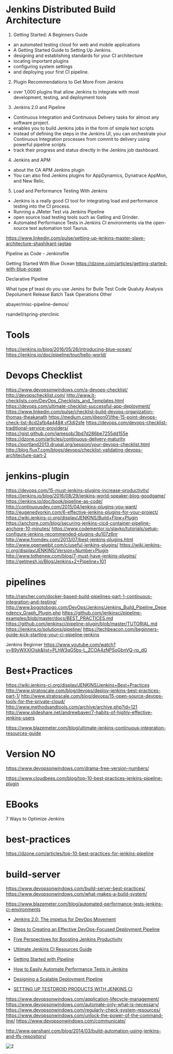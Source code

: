 

# Jenkins Distributed Build Architecture
1. Getting Started: A Beginners Guide
  * an automated testing cloud for web and mobile applications
  * A Getting Started Guide to Setting Up Jenkins. 
  * designing and establishing standards for your CI architecture
  * locating important plugins
  * configuring system settings
  * and deploying your first CI pipeline.

2. Plugin Recommendations to Get More From Jenkins
  * over 1,000 plugins that allow Jenkins to integrate with most development, testing, and deployment tools

3. Jenkins 2.0 and Pipeline
  * Continuous Integration and Continuous Delivery tasks for almost any software project.
  *  enables you to build Jenkins jobs in the form of simple text scripts
  * Instead of defining the steps in the Jenkins UI, you can orchestrate your Continuous Integration processes from commit to delivery using powerful pipeline scripts
  * track their progress and status directly in the Jenkins job dashboard.

4. Jenkins and APM
  *  about the CA APM Jenkins plugin
  * You can also find Jenkins plugins for AppDynamics, Dynatrace AppMon, and New Relic.

5. Load and Performance Testing With Jenkins
  * Jenkins is a really good CI tool for integrating load and performance testing into the CI process.
  * Running a JMeter Test via Jenkins Pipeline
  * open source load testing tools such as Gatling and Grinder.
  * Automated Performance Tests in Jenkins CI environments via the open-source test automation tool Taurus.

https://www.linkedin.com/pulse/setting-up-jenkins-master-slave-architecture-shashikant-jagtap

Pipeline as Code - Jenkinsfile




Getting Started With Blue Ocean
https://dzone.com/articles/getting-started-with-blue-ocean


Declarative Pipeline

What type pf teasl do you use Jenins for
Buile
Test
Code Qualuty Analysis
Depolument
Release
Batch Task
Operations
Other

abayer/misc-pipeline-demos/

rsandell/spring-pterclinic


# Tools
https://jenkins.io/blog/2016/05/26/introducing-blue-ocean/
https://jenkins.io/doc/pipeline/tour/hello-world/

# Devops Checklist
https://www.devopsonwindows.com/a-devops-checklist/
http://devopschecklist.com/
http://www.it-checklists.com/DevOps_Checklists_and_Templates.html
https://devops.com/ultimate-checklist-successful-app-deployment/
https://www.linkedin.com/pulse/checklist-build-devops-organization-thomas-theakanath
https://medium.com/@eon01/the-15-point-devops-check-list-8cd2afb4a448#.vf3dj2sfe
https://devops.com/devops-checklist-traditional-service-providers/
https://gist.github.com/jamesob/3bd7d286be7255dd155e
https://dzone.com/articles/continuous-delivery-maturity
https://portland2013.drupal.org/session/your-devops-checklist.html
http://blog.flux7.com/blogs/devops/checklist-validating-devops-architecture-part-2

# jenkins-plugin
https://devops.com/15-must-jenkins-plugins-increase-productivity/
https://jenkins.io/blog/2016/08/29/jenkins-world-speaker-blog-goodgame/
https://jenkins.io/doc/book/pipeline-as-code/
http://continuousdev.com/2015/04/jenkins-plugins-you-want/
http://eugenedvorkin.com/6-effective-jenkins-plugins-for-your-project/
https://wiki.jenkins-ci.org/display/JENKINS/Build+Flow+Plugin
https://anchore.com/blog/securing-jenkins-cicd-container-pipeline-anchore-10-minutes/
https://www.codementor.io/slavko/tutorials/setup-configure-jenkins-recommended-plugins-du107z6nr
http://www.fromdev.com/2013/07/best-jenkins-plugins.html
http://www.openwebit.com/c/useful-jenkins-plugins/
https://wiki.jenkins-ci.org/display/JENKINS/Version+Number+Plugin
http://www.tothenew.com/blog/7-must-have-jenkins-plugins/
http://getmesh.io/Blog/Jenkins+2+Pipeline+101

# pipelines
http://rancher.com/docker-based-build-pipelines-part-1-continuous-integration-and-testing/
http://www.bogotobogo.com/DevOps/Jenkins/Jenkins_Build_Pipeline_Dependency_Graph_Plugin.php
https://github.com/jenkinsci/pipeline-examples/blob/master/docs/BEST_PRACTICES.md
https://github.com/jenkinsci/pipeline-plugin/blob/master/TUTORIAL.md
https://jenkins.io/solutions/pipeline/
https://techbeacon.com/beginners-guide-kick-starting-your-ci-pipeline-jenkins


Jenkins Beginner
https://www.youtube.com/watch?v=89yWXXIOisk&list=PLhW3qG5bs-L_ZCOA4zNPSoGbnVQ-rp_dG

# Best+Practices
https://wiki.jenkins-ci.org/display/JENKINS/Jenkins+Best+Practices
http://www.stratoscale.com/blog/devops/deploy-jenkins-best-practices-part-1/
http://www.stratoscale.com/blog/devops/15-open-source-devops-tools-for-the-private-cloud/
http://www.methodsandtools.com/archive/archive.php?id=121
http://www.slideshare.net/andrewbayer/7-habits-of-highly-effective-jenkins-users


https://www.blazemeter.com/blog/ultimate-jenkins-continuous-integration-resources-guide

# Version NO
https://www.devopsonwindows.com/drama-free-version-numbers/

https://www.cloudbees.com/blog/top-10-best-practices-jenkins-pipeline-plugin

# EBooks
7 Ways to Optimize Jenkins

# best-practices
https://dzone.com/articles/top-10-best-practices-for-jenkins-pipeline

# build-server
https://www.devopsonwindows.com/build-server-best-practices/
https://www.devopsonwindows.com/what-makes-a-build-system/

https://www.blazemeter.com/blog/automated-performance-tests-jenkins-ci-environments

* [Jenkins 2.0: The impetus for DevOps Movement](https://www.packtpub.com/books/content/jenkins-20-impetus-devops-movement)
* [Steps to Creating an Effective DevOps-Focused Deployment Pipeline](https://dzone.com/articles/steps-to-creating-an-effective-devops-focused-depl)
* [Five Perspectives for Boosting Jenkins Productivity](https://dzone.com/articles/five-perspectives-for-boosting-jenkins-productivit)
* [Ultimate Jenkins CI Resources Guide](https://dzone.com/articles/the-ultimate-jenkins-ci-resources-guide)
* [Getting Started with Pipeline](https://jenkins.io/doc/pipeline/)
* [How to Easily Automate Performance Tests in Jenkins](https://dzone.com/articles/how-to-easily-automate-performance-tests-in-jenkin)
* [Designing a Scalable Deployment Pipeline](https://spin.atomicobject.com/2016/09/23/scalable-deployment-pipeline/)

* [SETTING UP TESTDROID PRODUCTS WITH JENKINS CI](http://bitbar.com/setting-up-testdroid-products-with-jenkins-ci/)

https://www.devopsonwindows.com/application-lifecycle-management/
https://www.devopsonwindows.com/automate-only-what-is-necessary/
https://www.devopsonwindows.com/regularly-check-system-resources/
https://www.devopsonwindows.com/unlock-the-power-of-the-command-line/
https://www.devopsonwindows.com/communicate/

http://www.ganshani.com/blog/2014/03/build-automation-using-jenkins-and-tfs-repository/

![2](https://jenkins.io/images/pipeline/realworld-pipeline-flow.png)
